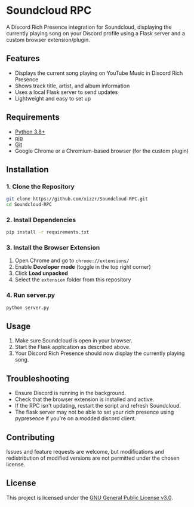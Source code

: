 # Soundcloud RPC

A Discord Rich Presence integration for Soundcloud, displaying the currently playing song on your Discord profile using a Flask server and a custom browser extension/plugin.

## Features
- Displays the current song playing on YouTube Music in Discord Rich Presence
- Shows track title, artist, and album information
- Uses a local Flask server to send updates
- Lightweight and easy to set up

## Requirements
- [Python 3.8+](https://www.python.org/downloads/)
- [pip](https://pip.pypa.io/en/stable/installation/)
- [Git](https://git-scm.com/)
- Google Chrome or a Chromium-based browser (for the custom plugin)

## Installation

### 1. Clone the Repository
```sh
git clone https://github.com/xizzr/Soundcloud-RPC.git
cd Soundcloud-RPC
```

### 2. Install Dependencies
```sh
pip install -r requirements.txt
```

### 3. Install the Browser Extension
1. Open Chrome and go to `chrome://extensions/`
2. Enable **Developer mode** (toggle in the top right corner)
3. Click **Load unpacked**
4. Select the `extension` folder from this repository

### 4. Run server.py
```sh
python server.py
```

## Usage
1. Make sure Soundcloud is open in your browser.
2. Start the Flask application as described above.
3. Your Discord Rich Presence should now display the currently playing song.

## Troubleshooting
- Ensure Discord is running in the background.
- Check that the browser extension is installed and active.
- If the RPC isn't updating, restart the script and refresh Soundcloud.
- The flask server may not be able to set your rich presence using pypresence if you're on a modded discord client.

## Contributing
Issues and feature requests are welcome, but modifications and redistribution of modified versions are not permitted under the chosen license.

## License
This project is licensed under the [GNU General Public License v3.0](LICENSE).